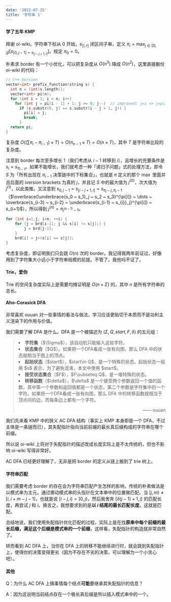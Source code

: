 ```yaml
---
date: '2022-07-25'
title: '字符串 1'
---
```


#### 学了五年 KMP

拜谢 oi-wiki。字符串下标从 $0$ 开始，$s_{[l, r]}$ 闭区间子串，定义 $\displaystyle \pi_i = \max_{j \in [0, i]} j[s_{[0, j-1] = s_{[i-j+1, i]}}]$。规定 $\pi_0 = 0$。

朴素求 border 有一个小优化，可以把复杂度从 $O(n^3)$ 降成 $O(n^2)$，这里直接蒯份 oi-wiki 的代码：

```cpp
// C++ Version
vector<int> prefix_function(string s) {
  int n = (int)s.length();
  vector<int> pi(n);
  for (int i = 1; i < n; i++)
    for (int j = pi[i - 1] + 1; j >= 0; j--)  // improved: j=i => j=pi[i-1]+1
      if (s.substr(0, j) == s.substr(i - j + 1, j)) {
        pi[i] = j;
        break;
      }
  return pi;
}
```

复杂度 $O\left(\left(\sum \pi_i-\pi_{i-1}\right)\times T\right) = O(\pi_{n-1}\times T) = O(n \times T)$，其中 $T$ 是字符串比较的复杂度。

注意到 border 每次至多增长 $1$（我们考虑从 $i-1$ 转移到 $i$），且增长的充要条件是 $s_i = s_{\pi_{i-1}}$。如果不能增长，我们就考虑一种「递归子问题」式的处理方法，即令 $S$ 为「所有出现在 $\pi_{i-1}$ 决策链中的下标集合」，也就是 $\pi$ 定义的那个 $\max$ 里面并且后面的 iversion brackets 为真的 $j$，并且记 $S$ 中的最大值为 $j^{(0)}$，次大值为 $j^{(1)}$，以此类推。又注意到 $s_{0, j-1} = s_{[i-j+1, i]} = s_{\pi_i-j, \pi_i-1}$（$\overbrace{\underbrace{s_0 ~ s_1}_j ~ s_2 ~ s_3}^{\pi[i]} ~ \dots ~ \overbrace{s_{i-3} ~ s_{i-2} ~ \underbrace{s_{i-1} ~ s_{i}}_j}^{\pi[i]} ~ s_{i+1}$），所以得到 $j^{(n)} = \pi_{j^{(n-1)}-1}$。

```cpp
for (int i=1,j; i<n; ++i) {
    for (j = brd[i-1]; j && s[i] != s[j];) {
        j = brd[j-1];
    }
    brd[i] = j+(s[i] == s[j]);
}
```

考虑复杂度，即证明我们只会跳 $O(n)$ 次的 border。我记得我两年前证过，好像用到了字符集大小远小于字符串规模的前提。不管了。我他吗不证了。

#### Trie，爱你

Trie 的空间复杂度实际上是需要均摊证明是 $O(n\times\Sigma)$ 的，其中 $n$ 是所有字符串的总长。

#### Aho-Corasick DFA

非常喜欢 ouuan 对一些事情的看法与做法，学习应该更贴切于本质而不是功利主义渲染下的作用与价值。

我们需要了解 DFA 是什么。DFA 是一个被描述为 $(\Sigma, Q, start, F, \delta)$ 的五元组：

><li><strong>字符集</strong>（$\Sigma$），该自动机只能输入这些字符。</li>
><li><strong>状态集合</strong>（$Q$）。如果把一个DFA看成一张有向图，那么 DFA 中的状态就相当于图上的顶点。</li>
><li><strong>起始状态</strong>（$start$），$start\in Q$，是一个特殊的状态。起始状态一般用 $s$ 表示，为了避免混淆，本文中使用 $start$。</li>
><li><strong>接受状态集合</strong>（$F$），$F\subseteq Q$，是一堆特殊的状态。</li>
><li><strong>转移函数</strong>（$\delta$），$\delta$ 是一个接受两个参数返回一个值的函数，其中第一个参数和返回值都是一个状态，第二个参数是字符集中的一个字符。如果把一个DFA看成一张有向图，那么 DFA 中的转移函数就相当于顶点间的边，而每条边上都有一个字符。</li>
><p align="right">—— ouuan</p>

我们先来看 KMP 中的狭义 AC DFA 结构（事实上 KMP 本身即是一个 DFA，不过主体是一条链而已），其失配指针指向当前前缀的最长真后缀构成的字符串在哪个前缀。

所以说 oi-wiki 上将对于失配指针的描述改成长度实际上是不太传统的，但也不影响 oi-wiki 写得非常好。

AC DFA 已经更好理解了，无非是把 border 的定义从链上搬到了 trie 树上。

#### 字符串匹配

我们需要考虑 border 的存在会为字符串匹配产生怎样的影响，传统的朴素做法是以模式串为主元，通过挪动模式串的头指针在文本串中的位置做匹配。当 $[j, m) \neq [i, i+m-j-1]$，也就是说 $[i-j, i)=[0,j)$，然后我舍弃 $[\delta(j-1)+1, j)$ 的匹配长度，再尝试 $j$ 和 $i$。换言之，我想要求到的是**以 $i$ 结尾的最长匹配长度**。这就是匹配。

总结地说，我们使用失配指针优化匹配的过程，实际上是在找**原串中每个前缀的最长后缀，满足这个后缀是模式串的一个前缀**，这样看，失配指针的构造就非常自然了。

转而看到 AC DFA 上，当你在 DFA 上的转移不能继续进行时，就会跳到失配指针上，使得你的决策变得更劣（因为不存在不劣的决策，可以理解为一个小贪心吧）。

#### 其他

Q：为什么 AC DFA 上搞事情每个结点**可能**要继承其失配指针的信息？

A：因为这说明当前结点存在一个极长真后缀是所以插入模式串中的一个。